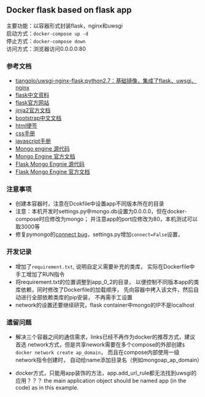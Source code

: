 ## Docker flask based on flask app ##

主要功能：以容器形式封装flask，nginx和uwsgi  
启动方式：`docker-compose up -d`  
停止方式：`docker-compose down`   
访问方式：浏览器访问0.0.0.0:80  

### 参考文档 ###
- [tiangolo/uwsgi-nginx-flask:python2.7：基础镜像，集成了flask、uwsgi、nginx](https://github.com/tiangolo/uwsgi-nginx-flask-docker)
- [flask中文资料](http://docs.jinkan.org/docs/flask/)    
- [flask官方网站](http://flask.pocoo.org/docs/0.12/)  
- [jinja2官方文档](http://jinja.pocoo.org/docs/2.10/)
- [bootstrap中文文档](https://v4.bootcss.com/docs/4.0/getting-started/introduction/)
- [html便签](http://www.runoob.com/html/html-quicklist.html)
- [css手册](http://www.runoob.com/css/css-tutorial.html)
- [javascript手册](http://www.runoob.com/js/js-tutorial.html)
- [Mongo engine 源代码](https://github.com/MongoEngine/mongoengine)
- [Mongo Engine 官方文档](https://mongoengine-odm.readthedocs.io/)
- [Flask Mongo Engnie 源代码](https://github.com/MongoEngine/flask-mongoengine)
- [Flask Mongo Engine 官方文档](https://flask-mongoengine.readthedocs.io/en/latest/)





### 注意事项 ###
* 创建本容器时，注意在Dcokfile中设置app不同版本所在的目录  
* 注意：本机开发时settings.py中mongo.db设置为0.0.0.0，但在docker-compose时应修改为mongo；
并注意app的port应修改为80，本机测试可以取3000等
* 修复pymongo的[connect bug](https://www.cnblogs.com/dhcn/p/7121395.html)，settings.py增加`connect=False`设置，
      

### 开发记录 ###
* 增加了`requirement.txt`, 说明自定义需要补充的类库，
实际在Dockerfile中手工增加了RUN指令
* 将requirement.txt的位置调整到app_0_2的目录，
以便控制不同版本app的类库依赖，同时修改了Dockerfile的加载顺序，
先向容器中拷入该文件，然后自动进行全部依赖类库的pip安装，
不再需手工设置
* network的设置还要继续研究，flask container中mongo的IP不是localhost


### 遗留问题 ###
- 解决三个容器之间的通信需求，links已经不再作为docker的推荐方式，建议首选
network方式，但是共享nework需要在多个compose的外部创建`$ docker network create ap_domain`，
而且在compose内部使用一级network指令创建时，
自动给name添加目录名（例如mongoap_ap_domain）

- docker方式，只能用app装饰的方法，app.add_url_rule都无法找到uwsgi的应用？？？
the main application object should be named app (in the code) as in this example.





